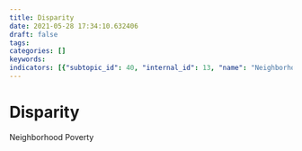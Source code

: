 ```yaml
---
title: Disparity
date: 2021-05-28 17:34:10.632406
draft: false
tags: 
categories: []
keywords: 
indicators: [{"subtopic_id": 40, "internal_id": 13, "name": "Neighborhood Poverty", "URL": "https://a816-dohbesp.nyc.gov/IndicatorPublic/VisualizationData.aspx?id=13,719b87,40,Summarize"}, {"subtopic_id": 40, "internal_id": 2106, "name": "Neighborhood Race/Ethnicity - Non Hispanic Black", "URL": "https://a816-dohbesp.nyc.gov/IndicatorPublic/VisualizationData.aspx?id=2106,719b87,40,Summarize"}, {"subtopic_id": 40, "internal_id": 2107, "name": "Neighborhood Race/Ethnicity - Non Hispanic White", "URL": "https://a816-dohbesp.nyc.gov/IndicatorPublic/VisualizationData.aspx?id=2107,719b87,40,Summarize"}]
---
```

# Disparity
Neighborhood Poverty    
